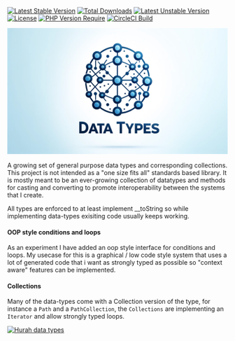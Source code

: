 [![Latest Stable Version](http://poser.pugx.org/hurah/data-types/v)](https://packagist.org/packages/hurah/data-types) [![Total Downloads](http://poser.pugx.org/hurah/data-types/downloads)](https://packagist.org/packages/hurah/data-types) [![Latest Unstable Version](http://poser.pugx.org/hurah/data-types/v/unstable)](https://packagist.org/packages/hurah/data-types) [![License](http://poser.pugx.org/hurah/data-types/license)](https://packagist.org/packages/hurah/data-types) [![PHP Version Require](http://poser.pugx.org/hurah/data-types/require/php)](https://packagist.org/packages/hurah/data-types)
[![CircleCI Build](http://poser.pugx.org/hurah/data-types/circleci)](https://packagist.org/packages/hurah/data-types)
<p align="center"><a href="https://packagist.org/packages/hurah/data-types" target="_blank">
    <img src="https://raw.githubusercontent.com/antonboutkam/data-types/main/assets/logo.webp" alt="Hurah Data Types logo">
</a>
</p>
A growing set of general purpose data types and corresponding collections. This project is not 
intended as a "one size fits all" standards based library. It is mostly meant to be an ever-growing collection of 
datatypes and methods for casting and converting to promote interoperability between the systems that I create. 

All types are enforced to at least implement __toString so while implementing data-types exisiting code usually keeps
working.


#### OOP style conditions and loops
As an experiment I have added an oop style interface for conditions and loops. My usecase for this is a graphical / 
low code style system that uses a lot of generated code that i want as strongly typed  as possible so 
"context aware" features can be implemented. 


#### Collections
Many of the data-types come with a Collection version of the type, for instance a ```Path``` and a ```PathCollection```, 
the ```Collections``` are implementing an ```Iterator``` and allow strongly typed loops. 


[![Hurah data types](https://circleci.com/gh/antonboutkam/data-types.svg?style=svg)](https://github.com/antonboutkam/data-types)
